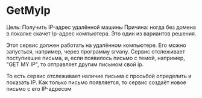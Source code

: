 # GetMyIp
Цель: Получить IP-адрес удалённой машины
Причина: ногда без домена в локалке скачет Ip-адрес компьютера. Это один из вариантов решения.

Этот сервис должен работать на удалённом компьютере. Его можно запусться, например, через программу srvany. Сервис отслеживает поступившие письма, и, если появилось письмо с темой, например, "GET MY IP", то отправляет другим письмом свой ip.

То есть сервис отслеживает наличие письма с просьбой определить и показать IP. Как только письмо появляется, то сервис создаёт новое письмо с его IP-адресом
